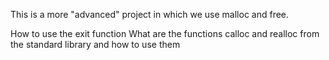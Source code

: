 This is a more "advanced" project in which we use malloc and free.

How to use the exit function
What are the functions calloc and realloc from the standard library and how to use them
